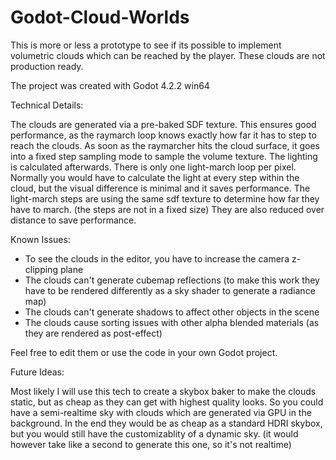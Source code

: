 # Godot-Cloud-Worlds

This is more or less a prototype to see if its possible to implement volumetric clouds which can be reached by the player. These clouds are not production ready.

The project was created with Godot 4.2.2 win64

Technical Details:

The clouds are generated via a pre-baked SDF texture. This ensures good performance, as the raymarch loop knows exactly how far it has to step to reach the clouds. As soon as the raymarcher hits the cloud surface, it goes into a fixed step sampling mode to sample the volume texture.
The lighting is calculated afterwards. There is only one light-march loop per pixel. Normally you would have to calculate the light at every step within the cloud, but the visual difference is minimal and it saves performance. The light-march steps are using the same sdf texture to determine how far they have to march. (the steps are not in a fixed size) They are also reduced over distance to save performance.

Known Issues:
- To see the clouds in the editor, you have to increase the camera z-clipping plane
- The clouds can't generate cubemap reflections (to make this work they have to be rendered differently as a sky shader to generate a radiance map)
- The clouds can't generate shadows to affect other objects in the scene
- The clouds cause sorting issues with other alpha blended materials (as they are rendered as post-effect)

Feel free to edit them or use the code in your own Godot project.

Future Ideas:

Most likely I will use this tech to create a skybox baker to make the clouds static, but as cheap as they can get with highest quality looks. So you could have a semi-realtime sky with clouds which are generated via GPU in the background. In the end they would be as cheap as a standard HDRI skybox, but you would still have the customizablity of a dynamic sky. (it would however take like a second to generate this one, so it's not realtime)
